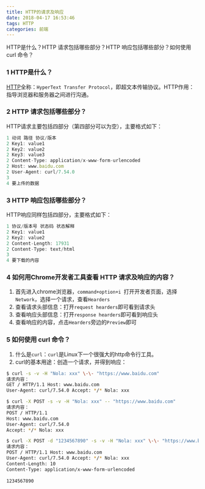 ```yaml
---
title: HTTP的请求及响应
date: 2018-04-17 16:53:46
tags: HTTP
categories: 前端
---
```


HTTP是什么？HTTP 请求包括哪些部分？HTTP 响应包括哪些部分？如何使用 curl 命令？
<escape><!-- more --></escape>

### 1  HTTP是什么？

[HTTP](https://link.zhihu.com/?target=https%3A//zh.wikipedia.org/wiki/%25E8%25B6%2585%25E6%2596%2587%25E6%259C%25AC%25E4%25BC%25A0%25E8%25BE%2593%25E5%258D%258F%25E8%25AE%25AE)全称：`HyperText Transfer Protocol`，即超文本传输协议。HTTP作用：指导浏览器和服务器之间进行沟通。

### 2  HTTP 请求包括哪些部分？
HTTP请求主要包括四部分（第四部分可以为空），主要格式如下：
```js
1 动词 路径 协议/版本
2 Key1: value1
2 Key2: value2
2 Key3: value3
2 Content-Type: application/x-www-form-urlencoded
2 Host: www.baidu.com
2 User-Agent: curl/7.54.0
3 
4 要上传的数据
```

### 3  HTTP 响应包括哪些部分？
HTTP响应同样包括四部分，主要格式如下：
```js
1 协议/版本号 状态码 状态解释
2 Key1: value1
2 Key2: value2
2 Content-Length: 17931
2 Content-Type: text/html
3
4 要下载的内容
```

### 4  如何用Chrome开发者工具查看 HTTP 请求及响应的内容？
1. 首先进入chrome浏览器，`command+option+i `打开开发者页面，选择`Network`，选择一个请求，查看`Hearders`
2. 查看请求头部信息：打开`request hearders`即可看到请求头
3. 查看响应头部信息：打开`response hearders`即可看到响应头 
4. 查看响应的内容，点击`Hearders`旁边的`Preview`即可

### 5  如何使用 curl 命令？
1. 什么是`curl`：`curl`是Linux下一个很强大的http命令行工具。
2. curl的基本用途：创造一个请求，并得到响应：
```bash
$ curl -s -v -H "Nola: xxx" \-\- "https://www.baidu.com" 
请求内容：
GET / HTTP/1.1 Host: www.baidu.com
User-Agent: curl/7.54.0 Accept: */* Nola: xxx

$ curl -X POST -s -v -H "Nola: xxx" -- "https://www.baidu.com"
请求内容：
POST / HTTP/1.1
Host: www.baidu.com
User-Agent: curl/7.54.0
Accept: */* Nola: xxx

$ curl -X POST -d "1234567890" -s -v -H "Nola: xxx" \-\- "https://www.baidu.com" 
请求内容：
POST / HTTP/1.1 Host: www.baidu.com
User-Agent: curl/7.54.0 Accept: */* Nola: xxx
Content-Length: 10
Content-Type: application/x-www-form-urlencoded
    
1234567890
```